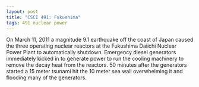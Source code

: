 ```yaml
---
layout: post
title: "CSCI 491: Fukushima"
tags: 491 nuclear power
---
```

On March 11, 2011 a magnitude 9.1 earthquake off the coast of Japan caused the three operating nuclear reactors at the Fukushima Daiichi Nuclear Power Plant to automatically shutdown. Emergency diesel generators immediately kicked in to generate power to run the cooling machinery to remove the decay heat from the reactors. 50 minutes after the generators started a 15 meter tsunami hit the 10 meter sea wall overwhelming it and flooding many of the generators. 